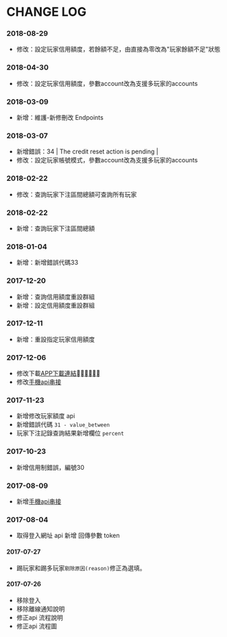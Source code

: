 # CHANGE LOG
### 2018-08-29
- 修改：設定玩家信用額度，若餘額不足，由直接為零改為"玩家餘額不足"狀態

### 2018-04-30
- 修改：設定玩家信用額度，參數account改為支援多玩家的accounts

### 2018-03-09
- 新增：維護-新修刪改 Endpoints

### 2018-03-07
- 新增錯誤：34 | The credit reset action is pending | 
- 修改：設定玩家帳號模式，參數account改為支援多玩家的accounts

### 2018-02-22
- 修改：查詢玩家下注區間總額可查詢所有玩家

### 2018-02-22
- 新增：查詢玩家下注區間總額

### 2018-01-04
- 新增：新增錯誤代碼33

### 2017-12-20
- 新增：查詢信用額度重設群組
- 新增：設定信用額度重設群組

### 2017-12-11
- 新增：重設指定玩家信用額度

### 2017-12-06
- 修改下載[APP下載連結](./api.md#app下載連結)
- 修改[手機api串接](./api.md#手機api串接)

### 2017-11-23
- 新增修改玩家額度 api
- 新增錯誤代碼 `31 - value_between`
- 玩家下注記錄查詢結果新增欄位 `percent` 

### 2017-10-23
- 新增信用制錯誤，編號30

### 2017-08-09
- 新增[手機api串接](./api.md#手機api串接)

### 2017-08-04
- 取得登入網址 api 新增 回傳參數 token

#### 2017-07-27
- 踢玩家和踢多玩家`剔除原因(reason)`修正為選填。

#### 2017-07-26
- 移除登入
- 移除離線通知說明
- 修正api 流程說明
- 修正api 流程圖

